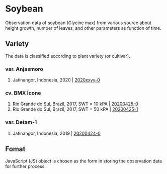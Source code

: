# Soybean
Observation data of soybean (Glycine max) from various source about height growth, number of leaves, and other parameters as function of time.


## Variety
The data is classified according to plant variety (or cultivar).

### var. Anjasmoro
1. Jatinangor, Indonesia, 2020 | [2020xxyy-0](2020xxyy-0)

### cv. BMX Ícone
1. Rio Grande do Sul, Brazil, 2017, SWT = 10 kPA | [20200425-0](20200425-0.js)
2. Rio Grande do Sul, Brazil, 2017, SWT = 50 kPA | [20200425-1](20200425-1.js)
 
### var. Detam-1
1. Jatinangor, Indonesia, 2019 | [20200424-0](20200424-0.js)


## Fomat
JavaScript (JS) object is chosen as the form in storing the observation data for further process.

